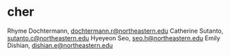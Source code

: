 # cher
Rhyme Dochtermann, dochtermann.r@northeastern.edu 
Catherine Sutanto, sutanto.c@northeastern.edu 
Hyeyeon Seo, seo.h@northeastern.edu 
Emily Dishian, dishian.e@northeastern.edu
